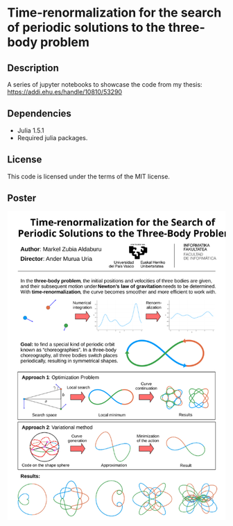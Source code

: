 # Time-renormalization for the search of periodic solutions to the three-body problem

## Description
A series of jupyter notebooks to showcase the code from my thesis:
https://addi.ehu.es/handle/10810/53290

## Dependencies
- Julia 1.5.1
- Required julia packages.

## License
This code is licensed under the terms of the MIT license.

## Poster
![poster](poster.svg)